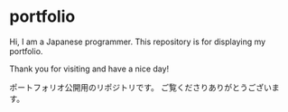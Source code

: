 # portfolio

Hi, I am a Japanese programmer.
This repository is for displaying my portfolio.

Thank you for visiting and have a nice day!

ポートフォリオ公開用のリポジトリです。
ご覧くださりありがとうございます。

